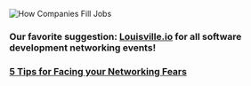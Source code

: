 ![How Companies Fill Jobs](https://media.licdn.com/mpr/mpr/shrinknp_400_400/p/8/000/282/1eb/3ab99d0.png)

### Our favorite suggestion: [Louisville.io](http://louisville.io/) for all software development networking events!

### [5 Tips for Facing your Networking Fears](http://www.bizjournals.com/bizjournals/how-to/growth-strategies/2016/01/5-tips-for-facing-your-networking-fears.html?page=all)